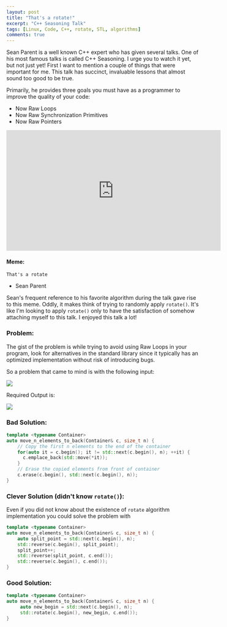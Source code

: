 ```yaml
---
layout: post
title: "That's a rotate!"
excerpt: "C++ Seasoning Talk"
tags: [Linux, Code, C++, rotate, STL, algorithms]
comments: true
---
```

Sean Parent is a well known C++ expert who has given several talks. One of his
most famous talks is called C++ Seasoning.
I urge you to watch it yet, but not just yet! First I want to mention a couple
of things that were important for me. This talk has succinct, invaluable
lessons that almost sound too good to be true.

Primarily, he provides three goals you must have as a programmer to improve the
quality of your code:
+ Now Raw Loops
+ Now Raw Synchronization Primitives
+ Now Raw Pointers

<iframe width="560" height="315" src="https://www.youtube.com/embed/qH6sSOr-yk8" frameborder="0" allow="accelerometer; autoplay; encrypted-media; gyroscope; picture-in-picture" allowfullscreen></iframe>


#### Meme:

``That's a rotate``

- Sean Parent

Sean's frequent reference to his favorite algorithm during the talk gave rise to
this meme. Oddly, it makes think of trying to randomly apply ``rotate()``. It's
like I'm looking to apply ``rotate()`` only to have the satisfaction of somehow
attaching myself to this talk. I enjoyed this talk a lot!

### Problem:
The gist of the problem is while trying to avoid using Raw Loops in your
program, look for alternatives in the standard library since it typically has an
optimized implementation without risk of introducing bugs.

So a problem that came to mind is with the following input:

![](https://media.geeksforgeeks.org/wp-content/uploads/simplearray.png)

Required Output is:

![](https://media.geeksforgeeks.org/wp-content/uploads/arrayRotation.png)

### Bad Solution:
```cpp
template <typename Container>
auto move_n_elements_to_back(Container& c, size_t n) {
    // Copy the first n elements to the end of the container
    for(auto it = c.begin(); it != std::next(c.begin(), n); ++it) {
      c.emplace_back(std::move(*it));
    }
    // Erase the copied elements from front of container
    c.erase(c.begin(), std::next(c.begin(), n));
}
```
### Clever Solution (didn't know ``rotate()``):
Even if you did not know about the existence of ``rotate`` algorithm
implementation you could solve the problem with
```cpp
template <typename Container>
auto move_n_elements_to_back(Container& c, size_t n) {
    auto split_point = std::next(c.begin(), n);
    std::reverse(c.begin(), split_point);
	split_point++;
	std::reverse(split_point, c.end());	
	std::reverse(c.begin(), c.end());	
}
```

### Good Solution:
```cpp
template <typename Container>
auto move_n_elements_to_back(Container& c, size_t n) {
     auto new_begin = std::next(c.begin(), n);
     std::rotate(c.begin(), new_begin, c.end());
}
```
